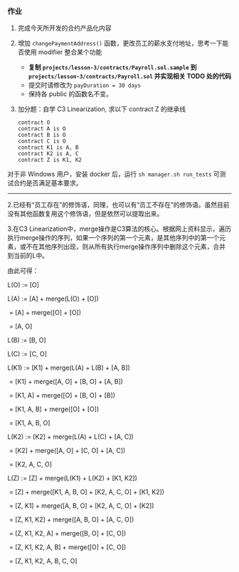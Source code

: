 ### 作业

1. 完成今天所开发的合约产品化内容

2. 增加 `changePaymentAddress()` 函数，更改员工的薪水支付地址，思考一下能否使用 modifier 整合某个功能

    * **复制 `projects/lesson-3/contracts/Payroll.sol.sample` 到 `projects/lesson-3/contracts/Payroll.sol` 并实现相关 TODO 处的代码**
    * 提交时请修改为 `payDuration = 30 days` 
    * 保持各 public 的函数名不变。

3. 加分题：自学 C3 Linearization, 求以下 contract Z 的继承线

    ```
    contract O
    contract A is O
    contract B is O
    contract C is O
    contract K1 is A, B
    contract K2 is A, C
    contract Z is K1, K2
    ```

对于非 Windows 用户，安装 docker 后，运行 `sh manager.sh run_tests` 可测试合约是否满足基本要求。

---

2.已经有“员工存在”的修饰语，同理，也可以有“员工不存在”的修饰语。虽然目前没有其他函数复用这个修饰语，但是依然可以提取出来。

3.在C3 Linearization中，merge操作是C3算法的核心。根据网上资料显示，遍历执行merge操作的序列，如果一个序列的第一个元素，是其他序列中的第一个元素，或不在其他序列出现，则从所有执行merge操作序列中删除这个元素，合并到当前的L中。

由此可得：

L(O) := [O]

L(A) := [A] + merge(L(O) + [O])

​	= [A] + merge([O] + [O])

​	= [A, O]

L(B) := [B, O]

L(C) := [C, O]

L(K1) := [K1] + merge(L(A) + L(B) + [A, B])

​	= [K1] + merge([A, O] + [B, O] + [A, B])

​	= [K1, A] + merge([O] + [B, O] + [B])

​	= [K1, A, B] + merge([O] + [O])

​	= [K1, A, B, O]

L(K2) := [K2] + merge(L(A) + L(C) + [A, C])

​	= [K2] + merge([A, O] + [C, O] + [A, C])

​	= [K2, A, C, O]

L(Z) := [Z] + merge(L(K1) + L(K2) + [K1, K2])

​	= [Z] + merge([K1, A, B, O] + [K2, A, C, O] + [K1, K2])

​	= [Z, K1] + merge([A, B, O] + [K2, A, C, O] + [K2])

​	= [Z, K1, K2] + merge([A, B, O] + [A, C, O])

​	= [Z, K1, K2, A] + merge([B, O] + [C, O])

​	= [Z, K1, K2, A, B] + merge([O] + [C, O])

​	= [Z, K1, K2, A, B, C, O] 